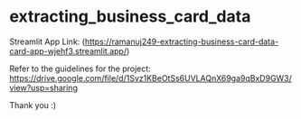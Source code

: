 # extracting_business_card_data

Streamlit App Link:
(https://ramanuj249-extracting-business-card-data-card-app-wjehf3.streamlit.app/)

Refer to the guidelines for the project:
https://drive.google.com/file/d/1Svz1KBeOtSs6UVLAQnX69ga9qBxD9GW3/view?usp=sharing

Thank you :)
